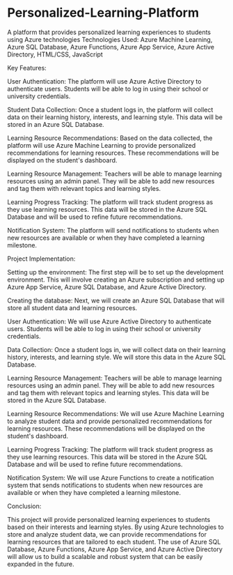# Personalized-Learning-Platform
A platform that provides personalized learning experiences to students using Azure technologies
Technologies Used: Azure Machine Learning, Azure SQL Database, Azure Functions, Azure App Service, Azure Active Directory, HTML/CSS, JavaScript

Key Features:

User Authentication: The platform will use Azure Active Directory to authenticate users. Students will be able to log in using their school or university credentials.

Student Data Collection: Once a student logs in, the platform will collect data on their learning history, interests, and learning style. This data will be stored in an Azure SQL Database.

Learning Resource Recommendations: Based on the data collected, the platform will use Azure Machine Learning to provide personalized recommendations for learning resources. These recommendations will be displayed on the student's dashboard.

Learning Resource Management: Teachers will be able to manage learning resources using an admin panel. They will be able to add new resources and tag them with relevant topics and learning styles.

Learning Progress Tracking: The platform will track student progress as they use learning resources. This data will be stored in the Azure SQL Database and will be used to refine future recommendations.

Notification System: The platform will send notifications to students when new resources are available or when they have completed a learning milestone.

Project Implementation:

Setting up the environment: The first step will be to set up the development environment. This will involve creating an Azure subscription and setting up Azure App Service, Azure SQL Database, and Azure Active Directory.

Creating the database: Next, we will create an Azure SQL Database that will store all student data and learning resources.

User Authentication: We will use Azure Active Directory to authenticate users. Students will be able to log in using their school or university credentials.

Data Collection: Once a student logs in, we will collect data on their learning history, interests, and learning style. We will store this data in the Azure SQL Database.

Learning Resource Management: Teachers will be able to manage learning resources using an admin panel. They will be able to add new resources and tag them with relevant topics and learning styles. This data will be stored in the Azure SQL Database.

Learning Resource Recommendations: We will use Azure Machine Learning to analyze student data and provide personalized recommendations for learning resources. These recommendations will be displayed on the student's dashboard.

Learning Progress Tracking: The platform will track student progress as they use learning resources. This data will be stored in the Azure SQL Database and will be used to refine future recommendations.

Notification System: We will use Azure Functions to create a notification system that sends notifications to students when new resources are available or when they have completed a learning milestone.

Conclusion:

This project will provide personalized learning experiences to students based on their interests and learning styles. By using Azure technologies to store and analyze student data, we can provide recommendations for learning resources that are tailored to each student. The use of Azure SQL Database, Azure Functions, Azure App Service, and Azure Active Directory will allow us to build a scalable and robust system that can be easily expanded in the future.
